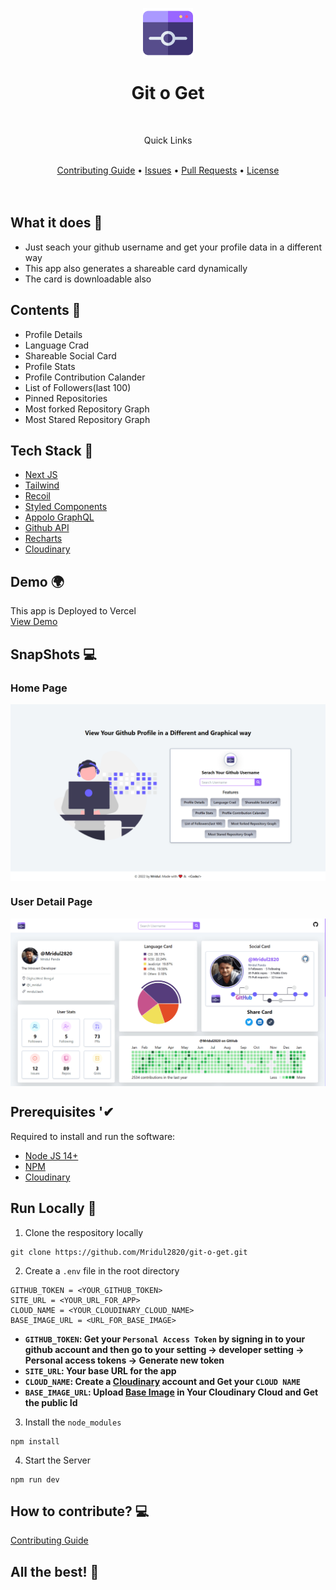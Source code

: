 <p align="center">
    <img src="/public/logo.png" align="center" width="80"/>
</p>

<div align="center">
    <h1>Git o Get</h1>
</div>

<br />

<div align="center">
    <p>Quick Links</p>
    <br />
    <a href="CONTRIBUTING.md">Contributing Guide</a> •
    <a href="https://github.com/Mridul2820/git-o-get/issues">Issues</a> •
    <a href="https://github.com/Mridul2820/git-o-get/pulls">Pull Requests</a> •
    <a href="LICENSE">License</a>
</div>

<br />
<br />

## What it does 🤔

- Just seach your github username and get your profile data in a different way
- This app also generates a shareable card dynamically
- The card is downloadable also

## Contents 🧧

- Profile Details
- Language Crad
- Shareable Social Card
- Profile Stats
- Profile Contribution Calander
- List of Followers(last 100)
- Pinned Repositories
- Most forked Repository Graph
- Most Stared Repository Graph

## Tech Stack 👾

- [Next JS](https://nextjs.org/)
- [Tailwind](https://tailwindcss.com/)
- [Recoil](https://recoiljs.org/)
- [Styled Components](https://styled-components.com/)
- [Appolo GraphQL](https://www.apollographql.com/)
- [Github API](https://docs.github.com/en/graphql)
- [Recharts](https://recharts.org/en-US/)
- [Cloudinary](https://cloudinary.com/)

## Demo 🌍

This app is Deployed to Vercel
<br />
[View Demo](https://git-o-get.mridul.tech/)

## SnapShots 💻

### Home Page

<img src="/public/assets/app-home.png" align="center"/>

### User Detail Page

<img src="/public/assets/app-snapshot.png" align="center"/>

## Prerequisites '✔

Required to install and run the software:

- [Node JS 14+](https://nodejs.org/)
- [NPM](https://www.npmjs.com/get-npm)
- [Cloudinary](https://cloudinary.com/)

## Run Locally 🤠

1. Clone the respository locally

```
git clone https://github.com/Mridul2820/git-o-get.git
```

2. Create a `.env` file in the root directory

```
GITHUB_TOKEN = <YOUR_GITHUB_TOKEN>
SITE_URL = <YOUR_URL_FOR_APP>
CLOUD_NAME = <YOUR_CLOUDINARY_CLOUD_NAME>
BASE_IMAGE_URL = <URL_FOR_BASE_IMAGE>
```

- **`GITHUB_TOKEN`: Get your `Personal Access Token` by signing in to your github account and then go to your setting -> developer setting -> Personal access tokens -> Generate new token**
- **`SITE_URL`: Your base URL for the app**
- **`CLOUD_NAME`: Create a [Cloudinary](https://cloudinary.com/users/register/free) account and Get your `CLOUD NAME`**
- **`BASE_IMAGE_URL`: Upload [Base Image](https://github.com/Mridul2820/git-o-get/blob/main/public/assets/github-social.jpg) in Your Cloudinary Cloud and Get the public Id**

3. Install the `node_modules`

```
npm install
```

4. Start the Server

```
npm run dev
```

## How to contribute? 💻

<a href="CONTRIBUTING.md">Contributing Guide</a>

## All the best! 🥇

